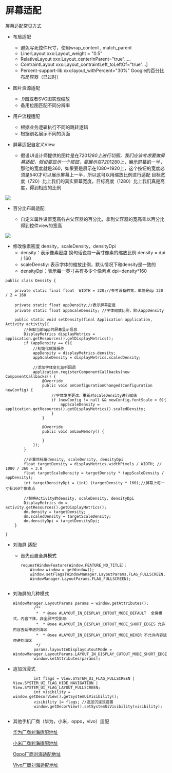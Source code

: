 # 屏幕适配

屏幕适配常见方式
 
 * 布局适配
 
    - 避免写死控件尺寸，使用wrap_content , match_parent
    - LinerLayout      xxx:Layout_weight = "0.5"
    - RelativeLayout   xxx:Layout_centerInParent="true".....
    - ContraintLayout  xxx:Layout_contraintLeft_toLeftOf="true"...]
    - Percent-support-lib xxx:layout_withPercent="30%" Google的百分比布局容器（已过时）

 * 图片资源适配
 
   - .9图或者SVG图实现缩放
   - 备用位图匹配不同分辨率
   
 * 用户流程适配
   - 根据业务逻辑执行不同的跳转逻辑
   - 根据别名展示不同的页面 
  
* 屏幕适配自定义View
  
  - 假设UI设计师提供的图片是在720*1280上进行切图，我们应该考虑要做屏幕适配，假设要显示一个按钮，要展示在720*1280上，展示屏幕的一半，那他的宽度就是360，如果要是展示在1080*1920上，这个按钮的宽度必须是540才可以展示屏幕上一半，所以这可以用缩放比例进行适配 目标宽度（720）比上我们的真实屏幕宽度，目标高度（1280）比上我们真是高度，得到相应的比例
   
<image src="https://user-gold-cdn.xitu.io/2019/6/21/16b77d0d856babbb?w=1152&h=516&f=png&s=581018">


* 百分比布局适配

  - 自定义属性设置宽高各占父容器的百分比，拿到父容器的宽高乘以百分比得到控件view的宽高
 
<image src = "https://user-gold-cdn.xitu.io/2019/6/21/16b7820a146109cc?w=1164&h=578&f=png&s=496875">

* 修改像素密度 density，scaleDensity，densityDpi
  - density：表示像素密度 换句话说每一英寸像素的缩放比例 density = dpi / 160
  - scaleDenstiy: 表示字体的缩放比例，默认情况下和density是一致的
  - densityDpi：表示每一英寸共有多少个像素点 dpi=density*160

```
public class Density {

    private static final float  WIDTH = 320;//参考设备的宽，单位是dp 320 / 2 = 160

    private static float appDensity;//表示屏幕密度
    private static float appScaleDensity; //字体缩放比例，默认appDensity

    public static void setDensity(final Application application, Activity activity){
        //获取当前app的屏幕显示信息
        DisplayMetrics displayMetrics = application.getResources().getDisplayMetrics();
        if (appDensity == 0){
            //初始化赋值操作
            appDensity = displayMetrics.density;
            appScaleDensity = displayMetrics.scaledDensity;

            //添加字体变化监听回调
            application.registerComponentCallbacks(new ComponentCallbacks() {
                @Override
                public void onConfigurationChanged(Configuration newConfig) {
                    //字体发生更改，重新对scaleDensity进行赋值
                    if (newConfig != null && newConfig.fontScale > 0){
                        appScaleDensity = application.getResources().getDisplayMetrics().scaledDensity;
                    }
                }

                @Override
                public void onLowMemory() {

                }
            });
        }

        //计算目标值density, scaleDensity, densityDpi
        float targetDensity = displayMetrics.widthPixels / WIDTH; // 1080 / 360 = 3.0
        float targetScaleDensity = targetDensity * (appScaleDensity / appDensity);
        int targetDensityDpi = (int) (targetDensity * 160);//屏幕上每一寸有160个像素点

        //替换Activity的density, scaleDensity, densityDpi
        DisplayMetrics dm = activity.getResources().getDisplayMetrics();
        dm.density = targetDensity;
        dm.scaledDensity = targetScaleDensity;
        dm.densityDpi = targetDensityDpi;
    }

}
```

* 刘海屏 适配
 
  - 首先设置全屏模式
    ```
    requestWindowFeature(Window.FEATURE_NO_TITLE);
        Window window = getWindow();
        window.setFlags(WindowManager.LayoutParams.FLAG_FULLSCREEN,
        WindowManager.LayoutParams.FLAG_FULLSCREEN);
   
 - 刘海屏的几种模式
   
   ```
   WindowManager.LayoutParams params = window.getAttributes();
            /**
             *  * @see #LAYOUT_IN_DISPLAY_CUTOUT_MODE_DEFAULT  全屏模式，内容下移，非全屏不受影响
             *  * @see #LAYOUT_IN_DISPLAY_CUTOUT_MODE_SHORT_EDGES 允许内容去延伸进刘海区
             *  * @see #LAYOUT_IN_DISPLAY_CUTOUT_MODE_NEVER 不允许内容延伸进刘海区
             */
            params.layoutInDisplayCutoutMode = WindowManager.LayoutParams.LAYOUT_IN_DISPLAY_CUTOUT_MODE_SHORT_EDGES;
            window.setAttributes(params);
 - 追加沉浸式
   ```
            int flags = View.SYSTEM_UI_FLAG_FULLSCREEN | View.SYSTEM_UI_FLAG_HIDE_NAVIGATION | View.SYSTEM_UI_FLAG_LAYOUT_FULLSCREEN;
            int visibility = window.getDecorView().getSystemUiVisibility();
            visibility |= flags; //追加沉浸式设置
            window.getDecorView().setSystemUiVisibility(visibility);
 
 - 其他手机厂商（华为，小米，oppo，vivo）适配

    [华为厂商刘海适配地址](https://devcenter-test.huawei.com/consumer/cn/devservice/doc/50114)
    
    [小米厂商刘海适配地址](https://dev.mi.com/console/doc/detail?pId=1293)
   
    [Oppo厂商刘海适配地址](https://open.oppomobile.com/service/message/detail?id=61876)
  
    [Vivo厂商刘海适配地址](https://dev.vivo.com.cn/documentCenter/doc/103)
